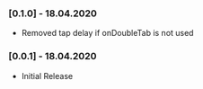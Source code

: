 ### [0.1.0] - 18.04.2020
* Removed tap delay if onDoubleTab is not used

### [0.0.1] - 18.04.2020
* Initial Release
